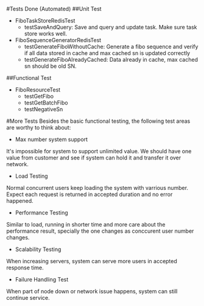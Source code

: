 #Tests Done (Automated)
##Unit Test 

- FiboTaskStoreRedisTest
  - testSaveAndQuery: Save and query and update task. Make sure task store works well. 
- FiboSequenceGeneratorRedisTest
  - testGenerateFiboWithoutCache: Generate a fibo sequence and verify if all data stored in cache and max cached sn is updated correctly
  - testGenerateFiboAlreadyCached: Data already in cache, max cached sn should be old SN.

##Functional Test

- FiboResourceTest
  - testGetFibo
  - testGetBatchFibo
  - testNegativeSn

#More Tests
Besides the basic functional testing, the following test areas are worthy to think about:

- Max number system support

It's impossible for system to support unlimited value. We should have one value from customer and see
if system can hold it and transfer it over network. 

- Load Testing

Normal concurrent users keep loading the system with varrious number. Expect each request is returned in accepted duration and no error happened.

- Performance Testing

Similar to load, running in shorter time and more care about the performance result, specially the one changes as conccurent user number changes.

- Scalability Testing

When increasing servers, system can serve more users in accepted response time.

- Failure Handling Test

When part of node down or network issue happens, system can still continue service. 
